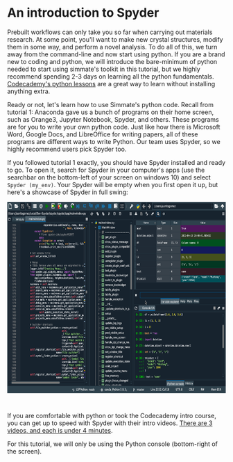 
# An introduction to Spyder

Prebuilt workflows can only take you so far when carrying out materials research. At some point, you'll want to make new crystal structures, modify them in some way, and perform a novel analysis. To do all of this, we turn away from the command-line and now start using python. If you are a brand new to coding and python, we will introduce the bare-minimum of python needed to start using simmate's toolkit in this tutorial, but we highly recommend spending 2-3 days on learning all the python fundamentals. [Codecademy's python lessons](https://www.codecademy.com/learn/learn-python-3) are a great way to learn without installing anything extra.

Ready or not, let's learn how to use Simmate's python code. Recall from tutorial 1: Anaconda gave us a bunch of programs on their home screen, such as Orange3, Jupyter Notebook, Spyder, and others. These programs are for you to write your own python code. Just like how there is Microsoft Word, Google Docs, and LibreOffice for writing papers, all of these programs are different ways to write Python. Our team uses Spyder, so we highly recommend users pick Spyder too.

If you followed tutorial 1 exactly, you should have Spyder installed and ready to go. To open it, search for Spyder in your computer's apps (use the searchbar on the bottom-left of your screen on windows 10) and select `Spyder (my_env)`. Your Spyder will be empty when you first open it up, but here's a showcase of Spyder in full swing:

<!-- This is an image of the Spyder IDE -->
<p align="center" style="margin-bottom:40px;">
<img src="https://raw.githubusercontent.com/spyder-ide/spyder/5.x/img_src/screenshot.png"  height=440 style="max-height: 440px;">
</p>

If you are comfortable with python or took the Codecademy intro course, you can get up to speed with Spyder with their intro videos. [There are 3 videos, and each is under 4 minutes](https://docs.spyder-ide.org/current/videos/first-steps-with-spyder.html).

For this tutorial, we will only be using the Python console (bottom-right of the screen).

